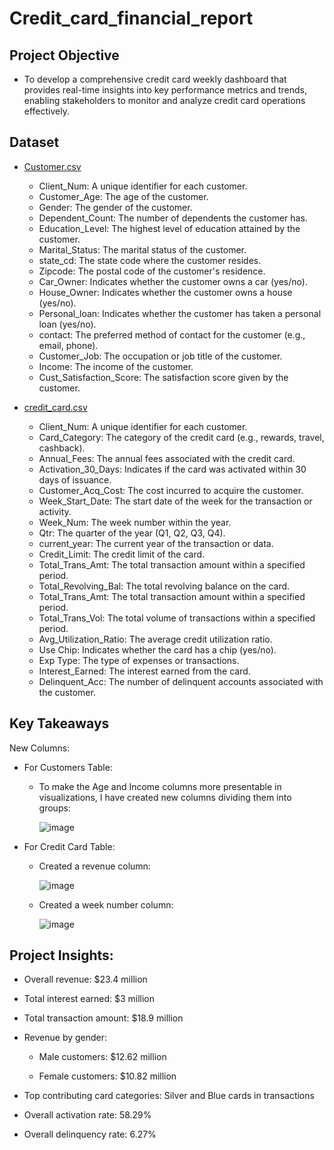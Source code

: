 # Credit_card_financial_report

## Project Objective

- To develop a comprehensive credit card weekly dashboard that provides real-time insights into key performance metrics and trends, enabling stakeholders to monitor and analyze credit card operations effectively.

## Dataset

- [Customer.csv](url)
    - Client_Num: A unique identifier for each customer.
    - Customer_Age: The age of the customer.
    - Gender: The gender of the customer.
    - Dependent_Count: The number of dependents the customer has.
    - Education_Level: The highest level of education attained by the customer.
    - Marital_Status: The marital status of the customer.
    - state_cd: The state code where the customer resides.
    - Zipcode: The postal code of the customer's residence.
    - Car_Owner: Indicates whether the customer owns a car (yes/no).
    - House_Owner: Indicates whether the customer owns a house (yes/no).
    - Personal_loan: Indicates whether the customer has taken a personal loan (yes/no).
    - contact: The preferred method of contact for the customer (e.g., email, phone).
    - Customer_Job: The occupation or job title of the customer.
    - Income: The income of the customer.
    - Cust_Satisfaction_Score: The satisfaction score given by the customer.

- [credit_card.csv](url)
    - Client_Num: A unique identifier for each customer.
    - Card_Category: The category of the credit card (e.g., rewards, travel, cashback).
    - Annual_Fees: The annual fees associated with the credit card.
    - Activation_30_Days: Indicates if the card was activated within 30 days of issuance.
    - Customer_Acq_Cost: The cost incurred to acquire the customer.
    - Week_Start_Date: The start date of the week for the transaction or activity.
    - Week_Num: The week number within the year.
    - Qtr: The quarter of the year (Q1, Q2, Q3, Q4).
    - current_year: The current year of the transaction or data.
    - Credit_Limit: The credit limit of the card.
    - Total_Trans_Amt: The total transaction amount within a specified period.
    - Total_Revolving_Bal: The total revolving balance on the card.
    - Total_Trans_Amt: The total transaction amount within a specified period.
    - Total_Trans_Vol: The total volume of transactions within a specified period.
    - Avg_Utilization_Ratio: The average credit utilization ratio.
    - Use Chip: Indicates whether the card has a chip (yes/no).
    - Exp Type: The type of expenses or transactions.
    - Interest_Earned: The interest earned from the card.
    - Delinquent_Acc: The number of delinquent accounts associated with the customer. 


## Key Takeaways

New Columns:

- For Customers Table:
  
   - To make the Age and Income columns more presentable in visualizations, I have created new columns dividing them into groups:

      ![image](https://github.com/poojarao76/Credit_card_financial_report/assets/132984172/07eb6c96-ae28-4d72-8244-7b4e796052ee)

- For Credit Card Table:

  - Created a revenue column:

      ![image](https://github.com/poojarao76/Credit_card_financial_report/assets/132984172/ff4878dc-c0f1-4c6d-bac2-64a9b956cf0e)

  - Created a week number column:

      ![image](https://github.com/poojarao76/Credit_card_financial_report/assets/132984172/ae3434a7-3bd5-4481-bd0f-d9b6828105df)

## Project Insights:

- Overall revenue: $23.4 million
- Total interest earned: $3 million
- Total transaction amount: $18.9 million
  
- Revenue by gender:
  
  - Male customers: $12.62 million
  
  - Female customers: $10.82 million
  
- Top contributing card categories: Silver and Blue cards in transactions
- Overall activation rate: 58.29%
- Overall delinquency rate: 6.27%
